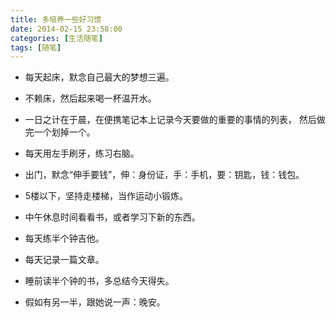 ```yaml
---
title: 多培养一些好习惯
date: 2014-02-15 23:58:00
categories: [生活随笔]
tags: [随笔]
---
```


* 每天起床，默念自己最大的梦想三遍。

* 不赖床，然后起来喝一杯温开水。

* 一日之计在于晨，在便携笔记本上记录今天要做的重要的事情的列表，
然后做完一个划掉一个。

* 每天用左手刷牙，练习右脑。

* 出门，默念“伸手要钱”，伸：身份证，手：手机，要：钥匙，钱：钱包。

* 5楼以下，坚持走楼梯，当作运动小锻炼。

* 中午休息时间看看书，或者学习下新的东西。

* 每天练半个钟吉他。

* 每天记录一篇文章。

* 睡前读半个钟的书，多总结今天得失。

* 假如有另一半，跟她说一声：晚安。